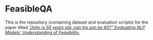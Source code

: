 # FeasibleQA



This is the repository (containing dataset and evaluation scripts) for the paper titled [*"John is 50 years old, can his son be 65?" Evaluating NLP Models' Understanding of Feasibility.*](https://arxiv.org/abs/2210.07471)

